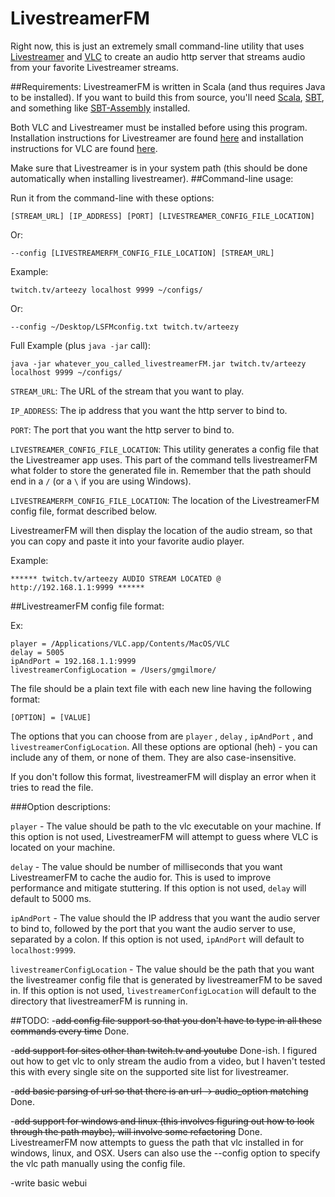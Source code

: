 # LivestreamerFM

Right now, this is just an extremely small command-line utility that uses [Livestreamer](http://livestreamer.tanuki.se/)
and [VLC](https://www.videolan.org/vlc/index.html) to create an audio http server that streams audio from your favorite 
Livestreamer streams. 


##Requirements:
LivestreamerFM is written in Scala (and thus requires Java to be installed). If you want to build this from source,
you'll need [Scala](http://www.scala-lang.org/), [SBT](http://www.scala-sbt.org/), and something like 
[SBT-Assembly](https://github.com/sbt/sbt-assembly) installed.  

Both VLC and Livestreamer must be installed before using this program. Installation instructions for Livestreamer are
found [here](http://livestreamer.tanuki.se/install.html) and installation instructions for VLC are found
[here](https://www.videolan.org/vlc/index.html#download). 

Make sure that Livestreamer is in your system path (this should be done automatically when installing livestreamer).
##Command-line usage:



Run it from the command-line with these options:

    [STREAM_URL] [IP_ADDRESS] [PORT] [LIVESTREAMER_CONFIG_FILE_LOCATION]

Or: 

    --config [LIVESTREAMERFM_CONFIG_FILE_LOCATION] [STREAM_URL]

Example: 

    twitch.tv/arteezy localhost 9999 ~/configs/

Or: 

    --config ~/Desktop/LSFMconfig.txt twitch.tv/arteezy
    
Full Example (plus `java -jar` call):

    java -jar whatever_you_called_livestreamerFM.jar twitch.tv/arteezy localhost 9999 ~/configs/

`STREAM_URL`: The URL of the stream that you want to play.

`IP_ADDRESS`: The ip address that you want the http server to bind to.

`PORT`: The port that you want the http server to bind to.

`LIVESTREAMER_CONFIG_FILE_LOCATION`: This utility generates a config file that the Livestreamer app uses. This part of the
command tells livestreamerFM what folder to store the generated file in. Remember that the path should end in a `/`
(or a `\` if you are using Windows).

`LIVESTREAMERFM_CONFIG_FILE_LOCATION`: The location of the LivestreamerFM config file, format described below.

LivestreamerFM will then display the location of the audio stream, so that you can copy and paste it into your 
favorite audio player. 

Example:

    ****** twitch.tv/arteezy AUDIO STREAM LOCATED @ http://192.168.1.1:9999 ******

##LivestreamerFM config file format:

Ex:

    player = /Applications/VLC.app/Contents/MacOS/VLC
    delay = 5005
    ipAndPort = 192.168.1.1:9999
    livestreamerConfigLocation = /Users/gmgilmore/

The file should be a plain text file with each new line having the following format:

    [OPTION] = [VALUE]

The options that you can choose from are `player` , `delay` , `ipAndPort` , and `livestreamerConfigLocation`. All these
options are optional (heh) - you can include any of them, or none of them. They are also case-insensitive.
    
If you don't follow this format, livestreamerFM will display an error when it tries to read the file. 

###Option descriptions:

`player` - The value should be path to the vlc executable on your machine. If this option is not used, LivestreamerFM will
attempt to guess where VLC is located on your machine. 

`delay` - The value should be number of milliseconds that you want LivestreamerFM to cache the audio for. This is used to
improve performance and mitigate stuttering. If this option is not used, `delay` will default to 5000 ms.

`ipAndPort` - The value should the IP address that you want the audio server to bind to, followed by the port that you want
the audio server to use, separated by a colon. If this option is not used, `ipAndPort` will default to `localhost:9999`.

`livestreamerConfigLocation` - The value should be the path that you want the livestreamer config file that is generated
by livestreamerFM to be saved in. If this option is not used, `livestreamerConfigLocation` will default to the directory
that livestreamerFM is running in. 

##TODO:
-~~add config file support so that you don't have to type in all these commands every time~~ Done.

-~~add support for sites other than twitch.tv and youtube~~ Done-ish. I figured out how to get vlc to only stream the 
audio from a video, but I haven't tested this with every single site on the supported site list for livestreamer.

-~~add basic parsing of url so that there is an url -> audio_option matching~~ Done.

-~~add support for windows and linux (this involves figuring out how to look through the path maybe), will involve some 
refactoring~~ Done. LivestreamerFM now attempts to guess the path that vlc installed in for windows, linux, and OSX. 
Users can also use the --config option to specify the vlc path manually using the config file.

-write basic webui

